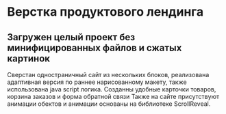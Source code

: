 # Верстка продуктового лендинга 

## Загружен целый проект без минифицированных файлов и сжатых картинок

Сверстан одностраничный сайт из нескольких блоков, реализована адаптивная версия по раннее нарисованному макету, также использована java script логика.
Созданны удобные карточки товаров, корзина заказов и форма обратной связи
Также на сайте присутствуют анимации обектов и анимации основаны на библиотеке ScrollReveal.
